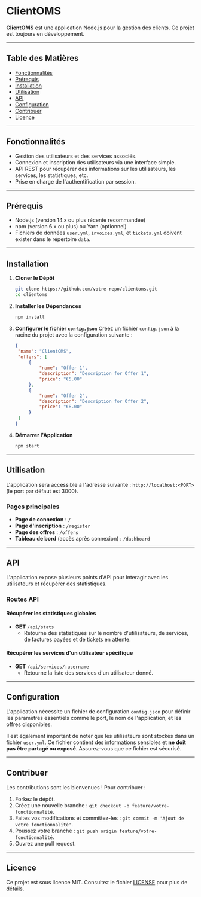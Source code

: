 # ClientOMS

**ClientOMS** est une application Node.js pour la gestion des clients. Ce projet est toujours en développement.

---

## Table des Matières
- [Fonctionnalités](#fonctionnalités)
- [Prérequis](#prérequis)
- [Installation](#installation)
- [Utilisation](#utilisation)
- [API](#api)
- [Configuration](#configuration)
- [Contribuer](#contribuer)
- [Licence](#licence)

---

## Fonctionnalités
- Gestion des utilisateurs et des services associés.
- Connexion et inscription des utilisateurs via une interface simple.
- API REST pour récupérer des informations sur les utilisateurs, les services, les statistiques, etc.
- Prise en charge de l'authentification par session.

---

## Prérequis
- Node.js (version 14.x ou plus récente recommandée)
- npm (version 6.x ou plus) ou Yarn (optionnel)
- Fichiers de données `user.yml`, `invoices.yml`, et `tickets.yml` doivent exister dans le répertoire `data`.

---

## Installation

1. **Cloner le Dépôt**
   ```bash
   git clone https://github.com/votre-repo/clientoms.git
   cd clientoms
   ```

2. **Installer les Dépendances**
   ```bash
   npm install
   ```

3. **Configurer le fichier `config.json`**
   Créez un fichier `config.json` à la racine du projet avec la configuration suivante :
   ```json
   {
    "name": "ClientOMS",
    "offers": [
        {
            "name": "Offer 1",
            "description": "Description for Offer 1",
            "price": "€5.00"
        },
        {
            "name": "Offer 2",
            "description": "Description for Offer 2",
            "price": "€8.00"
        }
    ]
   }
   ```

4. **Démarrer l'Application**
   ```bash
   npm start
   ```

---

## Utilisation
L'application sera accessible à l'adresse suivante : `http://localhost:<PORT>` (le port par défaut est 3000).

### Pages principales
- **Page de connexion** : `/`
- **Page d'inscription** : `/register`
- **Page des offres** : `/offers`
- **Tableau de bord** (accès après connexion) : `/dashboard`

---

## API
L'application expose plusieurs points d'API pour interagir avec les utilisateurs et récupérer des statistiques.

### Routes API

#### Récupérer les statistiques globales
- **GET** `/api/stats`
  - Retourne des statistiques sur le nombre d'utilisateurs, de services, de factures payées et de tickets en attente.

#### Récupérer les services d'un utilisateur spécifique
- **GET** `/api/services/:username`
  - Retourne la liste des services d'un utilisateur donné.

---

## Configuration

L'application nécessite un fichier de configuration `config.json` pour définir les paramètres essentiels comme le port, le nom de l'application, et les offres disponibles.

Il est également important de noter que les utilisateurs sont stockés dans un fichier `user.yml`. Ce fichier contient des informations sensibles et **ne doit pas être partagé ou exposé**. Assurez-vous que ce fichier est sécurisé.

---

## Contribuer
Les contributions sont les bienvenues ! Pour contribuer :

1. Forkez le dépôt.
2. Créez une nouvelle branche : `git checkout -b feature/votre-fonctionnalité`.
3. Faites vos modifications et committez-les : `git commit -m 'Ajout de votre fonctionnalité'`.
4. Poussez votre branche : `git push origin feature/votre-fonctionnalité`.
5. Ouvrez une pull request.

---

## Licence
Ce projet est sous licence MIT. Consultez le fichier [LICENSE](LICENSE) pour plus de détails.
